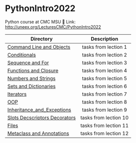 # PythonIntro2022
Python course at CMC MSU
:link: Link: http://uneex.org/LecturesCMC/PythonIntro2022

| Directory | Description |
|----------------|:---------:|
| [Command Line and Objects](https://github.com/MariaMayy/PythonIntro2022/tree/main/01_Command_Line_and_Objects) | tasks from lection 1 |
| [Conditionals](https://github.com/MariaMayy/PythonIntro2022/tree/main/02_Conditionals) | tasks from lection 2 | 
| [Sequence and For](https://github.com/MariaMayy/PythonIntro2022/tree/main/03_Sequence_and_For) | tasks from lection 3 | 
| [Functions and Closure](https://github.com/MariaMayy/PythonIntro2022/tree/main/04_Functions_and_Closure) | tasks from lection 4 | 
| [Numbers and Strings](https://github.com/MariaMayy/PythonIntro2022/tree/main/05_Numbers_and_Strings) | tasks from lection 5 | 
| [Sets and Dictionaries](https://github.com/MariaMayy/PythonIntro2022/tree/main/06_Sets_and_Dictionaries) | tasks from lection 6 | 
| [Iterators](https://github.com/MariaMayy/PythonIntro2022/tree/main/07_Iterators) | tasks from lection 7 | 
| [OOP](https://github.com/MariaMayy/PythonIntro2022/tree/main/08_OOP) | tasks from lection 8 | 
| [Inheritance_and_Exceptions](https://github.com/MariaMayy/PythonIntro2022/tree/main/09_Inheritance_and_Exceptions) | tasks from lection 9 | 
| [Slots Decscriptors Decorators](https://github.com/MariaMayy/PythonIntro2022/tree/main/10_Slots_Decscriptors_Decorators) | tasks from lection 10 | 
| [Files](https://github.com/MariaMayy/PythonIntro2022/tree/main/11_Files) | tasks from lection 11 | 
| [Metaclass and Annotations](https://github.com/MariaMayy/PythonIntro2022/tree/main/12_Metaclass_and_Annotations) | tasks from lection 12 | 
